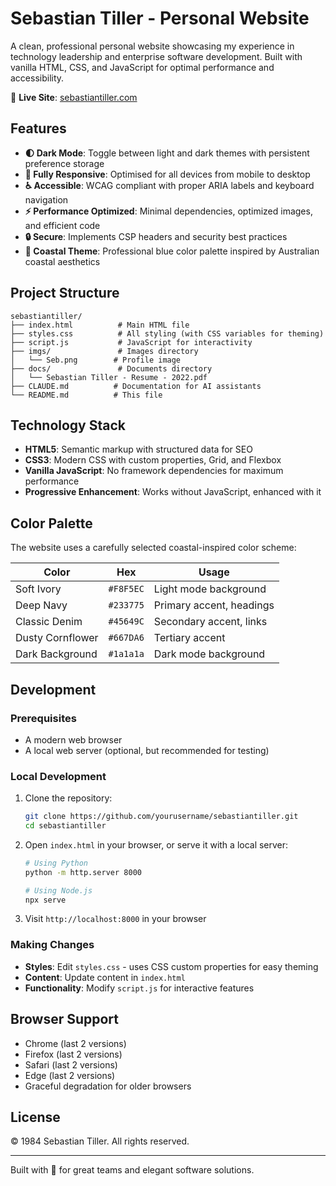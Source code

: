 # Sebastian Tiller - Personal Website

A clean, professional personal website showcasing my experience in technology leadership and enterprise software development. Built with vanilla HTML, CSS, and JavaScript for optimal performance and accessibility.

🔗 **Live Site**: [sebastiantiller.com](https://sebastiantiller.com)

## Features

- **🌓 Dark Mode**: Toggle between light and dark themes with persistent preference storage
- **📱 Fully Responsive**: Optimised for all devices from mobile to desktop
- **♿ Accessible**: WCAG compliant with proper ARIA labels and keyboard navigation
- **⚡ Performance Optimized**: Minimal dependencies, optimized images, and efficient code
- **🔒 Secure**: Implements CSP headers and security best practices
- **🎨 Coastal Theme**: Professional blue color palette inspired by Australian coastal aesthetics

## Project Structure

```
sebastiantiller/
├── index.html          # Main HTML file
├── styles.css          # All styling (with CSS variables for theming)
├── script.js           # JavaScript for interactivity
├── imgs/               # Images directory
│   └── Seb.png        # Profile image
├── docs/               # Documents directory
│   └── Sebastian Tiller - Resume - 2022.pdf
├── CLAUDE.md          # Documentation for AI assistants
└── README.md          # This file
```

## Technology Stack

- **HTML5**: Semantic markup with structured data for SEO
- **CSS3**: Modern CSS with custom properties, Grid, and Flexbox
- **Vanilla JavaScript**: No framework dependencies for maximum performance
- **Progressive Enhancement**: Works without JavaScript, enhanced with it

## Color Palette

The website uses a carefully selected coastal-inspired color scheme:

| Color | Hex | Usage |
|-------|-----|-------|
| Soft Ivory | `#F8F5EC` | Light mode background |
| Deep Navy | `#233775` | Primary accent, headings |
| Classic Denim | `#45649C` | Secondary accent, links |
| Dusty Cornflower | `#667DA6` | Tertiary accent |
| Dark Background | `#1a1a1a` | Dark mode background |

## Development

### Prerequisites

- A modern web browser
- A local web server (optional, but recommended for testing)

### Local Development

1. Clone the repository:
   ```bash
   git clone https://github.com/yourusername/sebastiantiller.git
   cd sebastiantiller
   ```

2. Open `index.html` in your browser, or serve it with a local server:
   ```bash
   # Using Python
   python -m http.server 8000
   
   # Using Node.js
   npx serve
   ```

3. Visit `http://localhost:8000` in your browser

### Making Changes

- **Styles**: Edit `styles.css` - uses CSS custom properties for easy theming
- **Content**: Update content in `index.html`
- **Functionality**: Modify `script.js` for interactive features

## Browser Support

- Chrome (last 2 versions)
- Firefox (last 2 versions)
- Safari (last 2 versions)
- Edge (last 2 versions)
- Graceful degradation for older browsers

## License

© 1984 Sebastian Tiller. All rights reserved.

---

Built with 💙 for great teams and elegant software solutions.